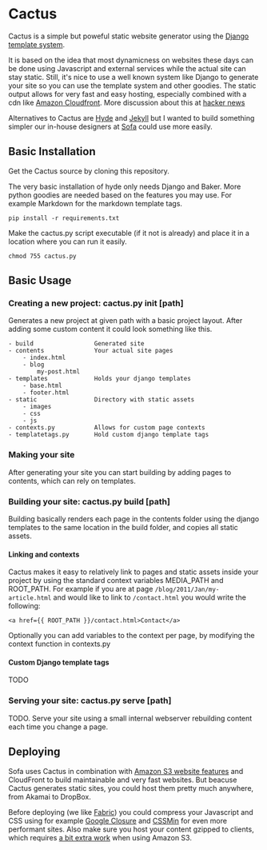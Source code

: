 # Cactus

Cactus is a simple but poweful static website generator using the [Django template system][1].

It is based on the idea that most dynamicness on websites these days can be done using Javascript and external services while the actual site can stay static. Still, it's nice to use a well known system like Django to generate your site so you can use the template system and other goodies. The static output allows for very fast and easy hosting, especially combined with a cdn like [Amazon Cloudfront][2]. More discussion about this at [hacker news][3]

Alternatives to Cactus are [Hyde][4] and [Jekyll][5] but I wanted to build something simpler our in-house designers at [Sofa][6] could use more easily.

[1]: http://docs.djangoproject.com/en/dev/topics/templates/
[2]: http://aws.amazon.com/cloudfront/
[3]: http://news.ycombinator.com/item?id=2233620
[4]: http://ringce.com/hyde
[5]: https://github.com/mojombo/jekyll
[6]: http://www.madebysofa.com

## Basic Installation

Get the Cactus source by cloning this repository.

The very basic installation of hyde only needs Django and Baker. More python goodies are needed based on the features you may use. For example Markdown for the markdown template tags.

    pip install -r requirements.txt

Make the cactus.py script executable (if it not is already) and place it in a location where you can run it easily.

    chmod 755 cactus.py

## Basic Usage

### Creating a new project: cactus.py init [path]

Generates a new project at given path with a basic project layout. After adding some custom content it could look something like this.
	
	- build					Generated site
	- contents				Your actual site pages
		- index.html
		- blog
			my-post.html
	- templates				Holds your django templates
		- base.html
		- footer.html
	- static				Directory with static assets
		- images
		- css
		- js
	- contexts.py			Allows for custom page contexts
	- templatetags.py		Hold custom django template tags

### Making your site

After generating your site you can start building by adding pages to contents, which can rely on templates. 

### Building your site: cactus.py build [path]

Building basically renders each page in the contents folder using the django templates to the same location in the build folder, and copies all static assets.

#### Linking and contexts

Cactus makes it easy to relatively link to pages and static assets inside your project by using the standard context variables MEDIA\_PATH and ROOT\_PATH. For example if you are at page `/blog/2011/Jan/my-article.html` and would like to link to `/contact.html` you would write the following: 

	<a href={{ ROOT_PATH }}/contact.html>Contact</a>

Optionally you can add variables to the context per page, by modifying the context function in contexts.py

#### Custom Django template tags

TODO

### Serving your site: cactus.py serve [path]

TODO. Serve your site using a small internal webserver rebuilding content each time you change a page.

## Deploying

Sofa uses Cactus in combination with [Amazon S3 website features][1] and CloudFront to build maintainable and very fast websites. But beacuse Cactus generates static sites, you could host them pretty much anywhere, from Akamai to DropBox.

[1]: http://aws.amazon.com/about-aws/whats-new/2011/02/17/Amazon-S3-Website-Features/

Before deploying (we like [Fabric][1]) you could compress your Javascript and CSS using for example [Google Closure][2] and [CSSMin][3] for even more performant sites. Also make sure you host your content gzipped to clients, which requires [a bit extra work][4] when using Amazon S3.

[1]: http://www.fabfile.org
[2]: http://code.google.com/closure/compiler/docs/gettingstarted_ui.html
[3]: http://code.google.com/p/cssmin/
[4]: http://devblog.famundo.com/articles/2007/03/02/serving-compressed-content-from-amazons-s3

